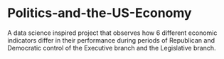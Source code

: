 # Politics-and-the-US-Economy
A data science inspired project that observes how 6 different economic indicators differ in their performance during periods of Republican and Democratic control of the Executive branch and the Legislative branch. 
